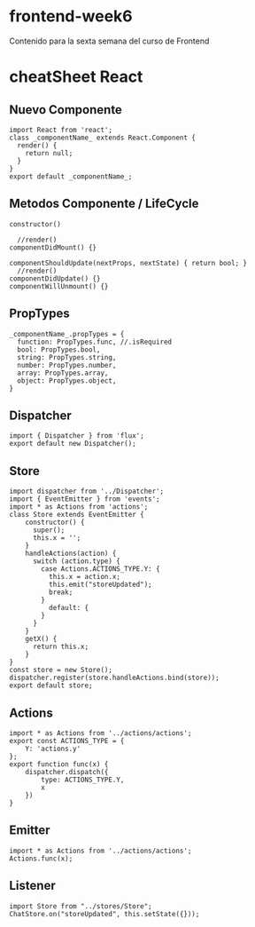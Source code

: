 # frontend-week6
Contenido para la sexta semana del curso de Frontend


# cheatSheet React
## Nuevo Componente
```
import React from 'react';
class _componentName_ extends React.Component {
  render() {
    return null;
  }
}
export default _componentName_;
```
## Metodos Componente / LifeCycle
```
constructor()

  //render()
componentDidMount() {}

componentShouldUpdate(nextProps, nextState) { return bool; }
  //render()
componentDidUpdate() {}
componentWillUnmount() {}
```

## PropTypes
```
_componentName_.propTypes = {
  function: PropTypes.func, //.isRequired
  bool: PropTypes.bool,
  string: PropTypes.string,
  number: PropTypes.number,
  array: PropTypes.array,
  object: PropTypes.object,
}
```

## Dispatcher
```
import { Dispatcher } from 'flux';
export default new Dispatcher();
```

## Store
```
import dispatcher from '../Dispatcher';
import { EventEmitter } from 'events';
import * as Actions from 'actions';
class Store extends EventEmitter {
    constructor() {
      super();
      this.x = '';
    }
    handleActions(action) {
      switch (action.type) {
        case Actions.ACTIONS_TYPE.Y: {
          this.x = action.x;
          this.emit("storeUpdated");
          break;
        }
          default: {
        }
      }
    }
    getX() {
      return this.x;
    }
}
const store = new Store();
dispatcher.register(store.handleActions.bind(store));
export default store;
```

## Actions
```
import * as Actions from '../actions/actions';
export const ACTIONS_TYPE = {
    Y: 'actions.y'
};
export function func(x) {
    dispatcher.dispatch({
        type: ACTIONS_TYPE.Y,
        x
    })
}
```
## Emitter
```
import * as Actions from '../actions/actions';
Actions.func(x);
```
## Listener
```
import Store from "../stores/Store";
ChatStore.on("storeUpdated", this.setState({}));
```
